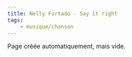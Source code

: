 ```yaml
---
title: Nelly Furtado - Say it right
tags:
    - musique/chanson
---
```


Page créée automatiquement, mais vide.
